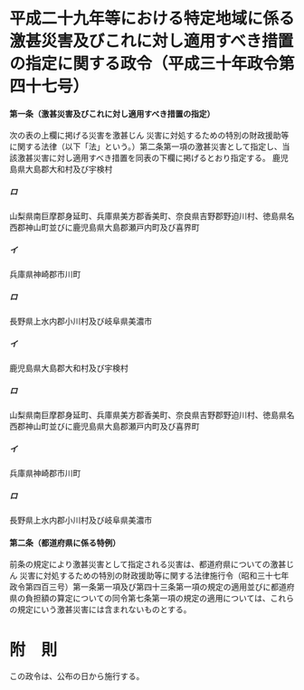 # 平成二十九年等における特定地域に係る激甚災害及びこれに対し適用すべき措置の指定に関する政令（平成三十年政令第四十七号）
#### 第一条（激甚災害及びこれに対し適用すべき措置の指定）
次の表の上欄に掲げる災害を激甚じん
災害に対処するための特別の財政援助等に関する法律（以下「法」という。）第二条第一項の激甚災害として指定し、当該激甚災害に対し適用すべき措置を同表の下欄に掲げるとおり指定する。
鹿児島県大島郡大和村及び宇検村
##### ロ
山梨県南巨摩郡身延町、兵庫県美方郡香美町、奈良県吉野郡野迫川村、徳島県名西郡神山町並びに鹿児島県大島郡瀬戸内町及び喜界町
##### イ
兵庫県神崎郡市川町
##### ロ
長野県上水内郡小川村及び岐阜県美濃市
##### イ
鹿児島県大島郡大和村及び宇検村
##### ロ
山梨県南巨摩郡身延町、兵庫県美方郡香美町、奈良県吉野郡野迫川村、徳島県名西郡神山町並びに鹿児島県大島郡瀬戸内町及び喜界町
##### イ
兵庫県神崎郡市川町
##### ロ
長野県上水内郡小川村及び岐阜県美濃市
#### 第二条（都道府県に係る特例）
前条の規定により激甚災害として指定される災害は、都道府県についての激甚じん
災害に対処するための特別の財政援助等に関する法律施行令（昭和三十七年政令第四百三号）第一条第一項及び第四十三条第一項の規定の適用並びに都道府県の負担額の算定についての同令第七条第一項の規定の適用については、これらの規定にいう激甚災害には含まれないものとする。
# 附　則
この政令は、公布の日から施行する。
